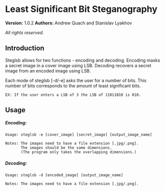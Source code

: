 # Least Significant Bit Steganography

**Version:** 1.0.2
**Authors:** Andrew Quach and Stanislav Lyakhov

*All rights reserved.*

## Introduction

Steglsb allows for two functions - encoding and decoding.
Encoding masks a secret image in a cover image using LSB.
Decoding recovers a secret image from an encoded image using LSB.

Each mode of steglsb [-d/-e] asks the user for a number of bits.
This number of bits corresponds to the amount of least significant
bits.

    EX: If the user enters a LSB of 3 the LSB of 11011010 is 010.

## Usage

##### Encoding:
    Usage: steglsb -e [cover_image] [secret_image] [output_image_name]

    Notes: The images need to have a file extension [.jpg/.png].
           The images should be the same dimensions.
           (The program only takes the overlapping dimensions.)

##### Decoding:
    Usage: steglsb -d [encoded_image] [output_image_name]

    Notes: The images need to have a file extension [.jpg/.png].

